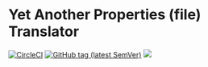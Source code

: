 # Yet Another Properties (file) Translator

[![CircleCI](https://circleci.com/gh/Soontao/yaptranslator.svg?style=shield)](https://circleci.com/gh/Soontao/yaptranslator)
[![GitHub tag (latest SemVer)](https://img.shields.io/github/tag/Soontao/yaptranslator.svg)](https://github.com/Soontao/yaptranslator/releases)
[![](https://godoc.org/github.com/Soontao/yaptranslator?status.svg)](http://godoc.org/github.com/Soontao/yaptranslator)